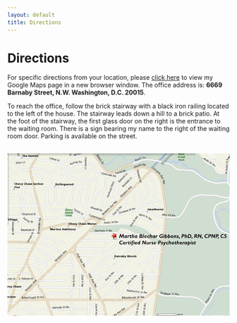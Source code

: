 ```yaml
---
layout: default
title: Directions
---
```


<h1>Directions</h1>

<p>For specific directions from your location, please <a href="http://maps.google.com/maps/place?cid=4448799997136732079&amp;q=martha+gibbons&amp;hl=en" target="_blank">click here</a> to view my Google Maps page in a new browser window. The office address is: <b>6669 Barnaby Street, N.W. 
Washington, D.C. 20015</b>.</p>

<p>To reach the office, follow the brick stairway with a black iron railing located to the left of the house. The stairway leads down a hill to a brick patio. At the foot of the stairway, the first glass door on the right is the entrance to the waiting room. There is a sign bearing my name to the right of the waiting room door. Parking is available on the street.</p>

<br>

<img src="images/martha-gibbons-office-location.jpg" id="map">
